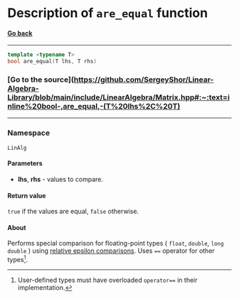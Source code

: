 # Description of `are_equal` function
#### [Go back](https://github.com/SergeyShor/Linear-Algebra-Library/blob/main/docs/Documentation.md)
---
```cpp
template <typename T>
bool are_equal(T lhs, T rhs)
```
### [Go to the source](https://github.com/SergeyShor/Linear-Algebra-Library/blob/main/include/LinearAlgebra/Matrix.hpp#:~:text=inline%20bool-,are_equal,-(T%20lhs%2C%20T)
---
### Namespace 
`LinAlg`
#### **Parameters**
- **lhs**, **rhs** - values to compare.
#### **Return value**
`true` if the values are equal, `false` otherwise.
#### **About**
Performs special comparison for floating-point types ( `float`, `double`, `long double` ) using [relative epsilon comparisons](https://randomascii.wordpress.com/2012/02/25/comparing-floating-point-numbers-2012-edition/#:~:text=Relative%20epsilon%20comparisons). Uses `==` operator for other types[^1].

[^1]: User-defined types must have overloaded `operator==` in their implementation.